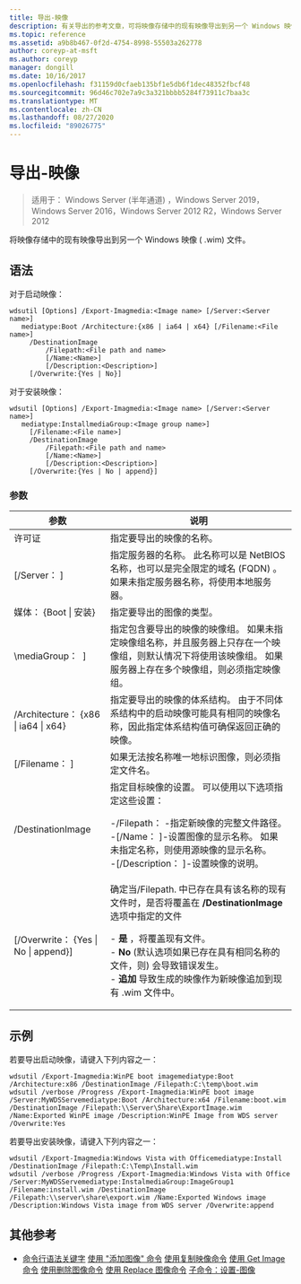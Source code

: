 ```yaml
---
title: 导出-映像
description: 有关导出的参考文章，可将映像存储中的现有映像导出到另一个 Windows 映像 ( .wim) 文件。
ms.topic: reference
ms.assetid: a9b8b467-0f2d-4754-8998-55503a262778
author: coreyp-at-msft
ms.author: coreyp
manager: dongill
ms.date: 10/16/2017
ms.openlocfilehash: f31159d0cfaeb135bf1e5db6f1dec48352fbcf48
ms.sourcegitcommit: 96d46c702e7a9c3a321bbbb5284f73911c7baa3c
ms.translationtype: MT
ms.contentlocale: zh-CN
ms.lasthandoff: 08/27/2020
ms.locfileid: "89026775"
---
```

# <a name="export-image"></a>导出-映像

> 适用于： Windows Server (半年通道) ，Windows Server 2019，Windows Server 2016，Windows Server 2012 R2，Windows Server 2012

将映像存储中的现有映像导出到另一个 Windows 映像 ( .wim) 文件。

## <a name="syntax"></a>语法
对于启动映像：
```
wdsutil [Options] /Export-Imagmedia:<Image name> [/Server:<Server name>]
   mediatype:Boot /Architecture:{x86 | ia64 | x64} [/Filename:<File name>]
     /DestinationImage
         /Filepath:<File path and name>
         [/Name:<Name>]
         [/Description:<Description>]
     [/Overwrite:{Yes | No}]
```
对于安装映像：
```
wdsutil [Options] /Export-Imagmedia:<Image name> [/Server:<Server name>]
   mediatype:InstallmediaGroup:<Image group name>]
     [/Filename:<File name>]
     /DestinationImage
         /Filepath:<File path and name>
         [/Name:<Name>]
         [/Description:<Description>]
     [/Overwrite:{Yes | No | append}]
```
### <a name="parameters"></a>参数
|参数|说明|
|-------|--------|
许可证<Image name>|指定要导出的映像的名称。|
|[/Server： <Server name> ]|指定服务器的名称。 此名称可以是 NetBIOS 名称，也可以是完全限定的域名 (FQDN) 。 如果未指定服务器名称，将使用本地服务器。|
媒体： {Boot &#124; 安装}|指定要导出的图像的类型。|
|\mediaGroup： <Image group name> ]|指定包含要导出的映像的映像组。 如果未指定映像组名称，并且服务器上只存在一个映像组，则默认情况下将使用该映像组。 如果服务器上存在多个映像组，则必须指定映像组。|
|/Architecture： {x86 &#124; ia64 &#124; x64}|指定要导出的映像的体系结构。 由于不同体系结构中的启动映像可能具有相同的映像名称，因此指定体系结构值可确保返回正确的映像。|
|[/Filename： <Filename> ]|如果无法按名称唯一地标识图像，则必须指定文件名。|
|/DestinationImage|指定目标映像的设置。 可以使用以下选项指定这些设置：<p>-/Filepath： <File path and name> -指定新映像的完整文件路径。<br />-[/Name： <Name> ]-设置图像的显示名称。 如果未指定名称，则使用源映像的显示名称。<br />-[/Description： <Description>]-设置映像的说明。|
|[/Overwrite： {Yes &#124; No &#124; append}]|确定当/Filepath. 中已存在具有该名称的现有文件时，是否将覆盖在 **/DestinationImage** 选项中指定的文件<p>-   **是** ，将覆盖现有文件。<br />-   **No** (默认选项如果已存在具有相同名称的文件，则) 会导致错误发生。<br />-   **追加** 导致生成的映像作为新映像追加到现有 .wim 文件中。|
## <a name="examples"></a>示例
若要导出启动映像，请键入下列内容之一：
```
wdsutil /Export-Imagmedia:WinPE boot imagemediatype:Boot /Architecture:x86 /DestinationImage /Filepath:C:\temp\boot.wim
wdsutil /verbose /Progress /Export-Imagmedia:WinPE boot image /Server:MyWDSServemediatype:Boot /Architecture:x64 /Filename:boot.wim
/DestinationImage /Filepath:\\Server\Share\ExportImage.wim /Name:Exported WinPE image /Description:WinPE Image from WDS server /Overwrite:Yes
```
若要导出安装映像，请键入下列内容之一：
```
wdsutil /Export-Imagmedia:Windows Vista with Officemediatype:Install /DestinationImage /Filepath:C:\Temp\Install.wim
wdsutil /verbose /Progress /Export-Imagmedia:Windows Vista with Office /Server:MyWDSServemediatype:InstalmediaGroup:ImageGroup1
/Filename:install.wim /DestinationImage /Filepath:\\server\share\export.wim /Name:Exported Windows image /Description:Windows Vista image from WDS server /Overwrite:append
```
## <a name="additional-references"></a>其他参考
- [命令行语法关键字](command-line-syntax-key.md) 
[使用 "添加图像" 命令](using-the-add-image-command.md) 
[使用复制映像命令](using-the-copy-image-command.md) 
[使用 Get Image 命令](using-the-get-image-command.md) 
[使用删除图像命令](using-the-remove-image-command.md) 
[使用 Replace 图像命令](using-the-replace-image-command.md) 
[子命令：设置-图像](subcommand-set-image.md)
